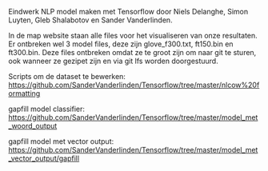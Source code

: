 Eindwerk NLP model maken met Tensorflow door Niels Delanghe, Simon Luyten, Gleb Shalabotov en Sander Vanderlinden.

In de map website staan alle files voor het visualiseren van onze resultaten. Er ontbreken wel 3 model files, deze zijn glove_f300.txt, ft150.bin en ft300.bin. Deze files ontbreken omdat ze te groot zijn om naar git te sturen, ook wanneer ze gezipet zijn en via git lfs worden doorgestuurd.

Scripts om de dataset te bewerken:
https://github.com/SanderVanderlinden/Tensorflow/tree/master/nlcow%20formatting

gapfill model classifier:
https://github.com/SanderVanderlinden/Tensorflow/tree/master/model_met_woord_output

gapfill model met vector output:
https://github.com/SanderVanderlinden/Tensorflow/tree/master/model_met_vector_output/gapfill

